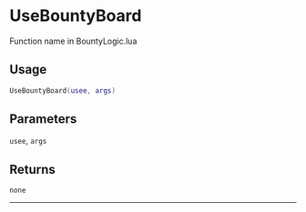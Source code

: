 # UseBountyBoard
Function name in BountyLogic.lua
## Usage
```lua
UseBountyBoard(usee, args)
```
## Parameters
`usee`, `args`
## Returns
`none`

---